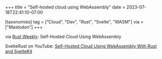 +++
title = "Self-hosted cloud using WebAssembly"
date = 2023-07-18T22:41:10-07:00

[taxonomies]
tag = ["Cloud", "Dev", "Rust", "Svelte", "WASM"]
via = ["Mastodon"]
+++

via [Rust Weekly](https://mastodon.social/@rust_discussions/110733031742456231): Self-Hosted Cloud Using WebAssembly

<!-- more -->

SvelteRust on YouTube: [Self-Hosted Cloud Using WebAssembly With Rust and SvelteKit](https://www.youtube.com/watch?v=vjGOpDb44UM)
